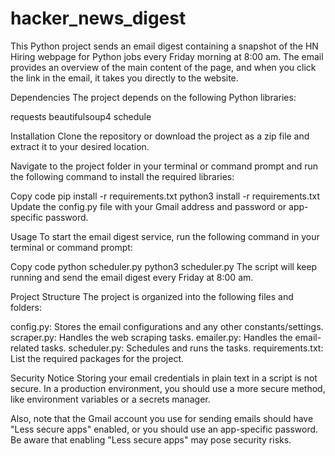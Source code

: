 # hacker_news_digest

This Python project sends an email digest containing a snapshot of the HN Hiring webpage for Python jobs every Friday morning at 8:00 am. The email provides an overview of the main content of the page, and when you click the link in the email, it takes you directly to the website.

Dependencies
The project depends on the following Python libraries:

requests
beautifulsoup4
schedule

Installation
Clone the repository or download the project as a zip file and extract it to your desired location.

Navigate to the project folder in your terminal or command prompt and run the following command to install the required libraries:

Copy code
pip install -r requirements.txt
python3 install -r requirements.txt
Update the config.py file with your Gmail address and password or app-specific password.

Usage
To start the email digest service, run the following command in your terminal or command prompt:

Copy code
python scheduler.py
python3 scheduler.py
The script will keep running and send the email digest every Friday at 8:00 am.

Project Structure
The project is organized into the following files and folders:

config.py: Stores the email configurations and any other constants/settings.
scraper.py: Handles the web scraping tasks.
emailer.py: Handles the email-related tasks.
scheduler.py: Schedules and runs the tasks.
requirements.txt: List the required packages for the project.


Security Notice
Storing your email credentials in plain text in a script is not secure. In a production environment, you should use a more secure method, like environment variables or a secrets manager.

Also, note that the Gmail account you use for sending emails should have "Less secure apps" enabled, or you should use an app-specific password. Be aware that enabling "Less secure apps" may pose security risks.
